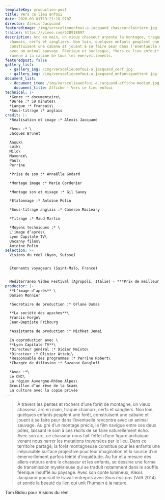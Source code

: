 ```yaml
---
templateKey: production-post
title: Vers ce lieu enfoui
date: 2020-09-01T13:21:18.970Z
director: Alexis Jacquand
featuredimage: /img/verscelieuenfoui-a.jacquand_chasseurclairiere.jpg
trailer: https://vimeo.com/528918097
description: Arc en main, un vieux chasseur arpente la montagne, traquant
  chamois, cerfs et sangliers. Non loin, quelques enfants peuplent une forêt,
  construisent une cabane et jouent à se faire peur dans l’éventuelle rencontre
  avec un animal sauvage. Féerique et burlesque, *Vers ce lieu enfoui* nous
  ramène à la racine de tous les émerveillements.
featuredpost: false
gallery_list:
  - gallery_img: /img/verscelieuenfoui-a.jacquand_cerf.jpg
  - gallery_img: /img/verscelieuenfoui-a.jacquand_enfantsguettent.jpg
document_list:
  - document_item: /img/verscelieuenfoui-a.jacquand-affiche-medium.jpg
    document_title: Affiche - Vers ce lieu enfoui
technical: |-
  *Genre :* documentaire\
  *Durée :* 59 minutes\
  *Langue :* français\
  *Sous-titrage :* anglais
credit: |-
  *Réalisation et image :* Alexis Jacquand

  *Avec :* \
  Jacques Brunet

  Anouk\
  Loïk\
  Milo\
  Maxence\
  Paul\
  Perrine

  *Prise de son :* Annaëlle Godard

  *Montage image :* Marie Cordenier

  *Montage son et mixage :* Gil Savoy

  *Etalonnage :* Antoine Polin

  *Sous-titrage anglais :* Cameron MacLeary

  *Titrage :* Maud Martin

  *Moyens techniques :* \
  L’image d’après\
  Lyon Capitale TV\
  Uncanny films\
  Antoine Polin
selection: >-
  Visions du réel (Nyon, Suisse)


  Etonnants voyageurs (Saint-Malo, France)


  Mediterraneo Video Festival (Agropoli, Italie) - ***Prix de meilleur long-métrage***
productor: |-
  **L’image d’après** \
  Damien Monnier

  *Secrétaire de production :* Orlane Dumas

  **La société des apaches**\
  Francis Forge\
  Jean-Baptiste Fribourg

  *Assistante de production :* Michket Jemai

  En coproduction avec \
  **Lyon Capitale TV**\
  *Directeur général :* Didier Maïsto\
  *Directeur :* Olivier Attebi\
  *Responsable des programmes :* Perrine Robert\
  *Chargée de diffusion :* Suzanne Gangloff

  *Avec :*\
  Le CNC\
  La région Auvergne-Rhône Alpes\
  Brouillon d’un rêve de la Scam\
  La culture avec la copie privée
---
```

> À travers les pentes et rochers d’une forêt de montagne, un vieux chasseur, arc en main, traque chamoix, cerfs et sangliers. Non loin, quelques enfants peuplent une forêt, construisent une cabane et jouent à se faire peur dans l’éventuelle rencontre avec un animal sauvage. Au gré d’un montage précis, le film navigue entre ces deux pôles, laissant le soin à ces récits de se faire naturellement écho. Avec son arc, ce chasseur nous fait l’effet d’une figure archaïque venant nous narrer les mutations traversées par le lieu. Dans ce territoire partagé, la forêt montagneuse constitue pour les enfants une inépuisable surface projective pour leur imagination et la source d’un émerveillement parfois teinté d’inquiétude. Au fur et à mesure des allers-retours entre le chasseur et les enfants, se dessine une forme de transmission mystérieuse qui se traduit notamment dans le souffle féerique insufflé au paysage. Avec son conte lumineux, Alexis Jacquand poursuit le travail entrepris avec *Sous nos* *pas* (VdR 2014) et sonde la beauté du lien qui unit l’humain à la nature.

Tom Bidou pour Visions du réel